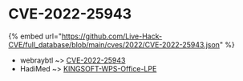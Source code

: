 # CVE-2022-25943
{% embed url="https://github.com/Live-Hack-CVE/full_database/blob/main/cves/2022/CVE-2022-25943.json" %}

* webraybtl ~> [CVE-2022-25943](https://www.alice-snow.ru/2022/database/cve-2022-25943/cve-2022-25943-webraybtl)
* HadiMed ~> [KINGSOFT-WPS-Office-LPE](https://www.alice-snow.ru/2022/database/cve-2022-25943/kingsoft-wps-office-lpe-hadimed)